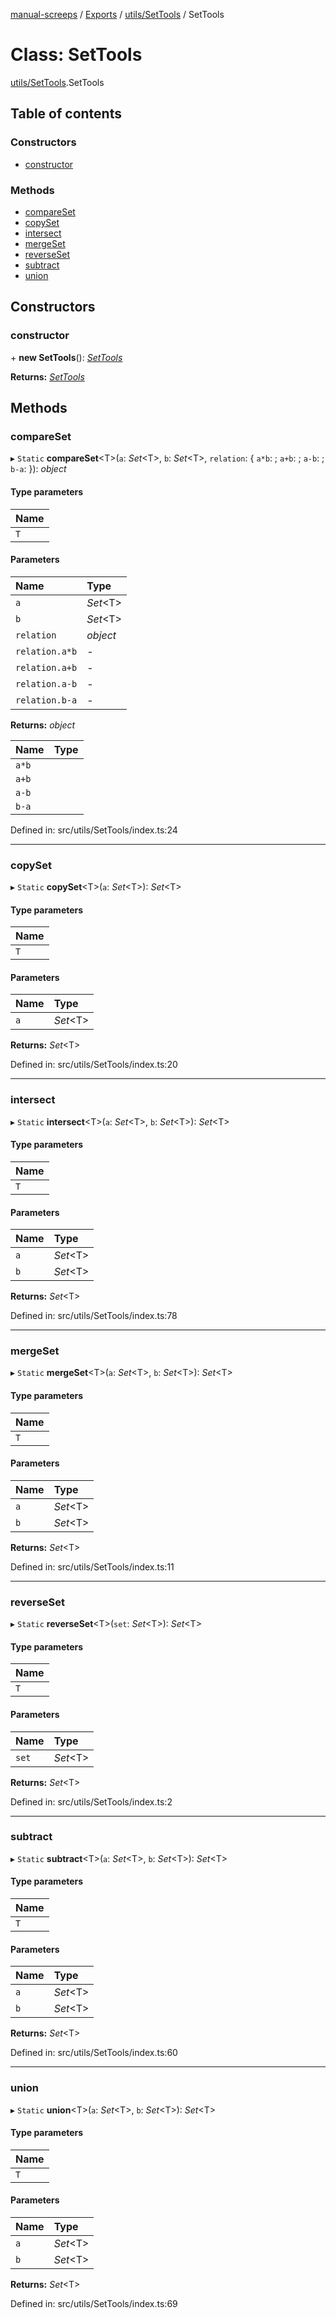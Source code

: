 [manual-screeps](../README.md) / [Exports](../modules.md) / [utils/SetTools](../modules/utils_settools.md) / SetTools

# Class: SetTools

[utils/SetTools](../modules/utils_settools.md).SetTools

## Table of contents

### Constructors

- [constructor](utils_settools.settools.md#constructor)

### Methods

- [compareSet](utils_settools.settools.md#compareset)
- [copySet](utils_settools.settools.md#copyset)
- [intersect](utils_settools.settools.md#intersect)
- [mergeSet](utils_settools.settools.md#mergeset)
- [reverseSet](utils_settools.settools.md#reverseset)
- [subtract](utils_settools.settools.md#subtract)
- [union](utils_settools.settools.md#union)

## Constructors

### constructor

\+ **new SetTools**(): [*SetTools*](utils_settools.settools.md)

**Returns:** [*SetTools*](utils_settools.settools.md)

## Methods

### compareSet

▸ `Static` **compareSet**<T\>(`a`: *Set*<T\>, `b`: *Set*<T\>, `relation`: { `a*b`:  ; `a+b`:  ; `a-b`:  ; `b-a`:   }): *object*

#### Type parameters

| Name |
| :------ |
| `T` |

#### Parameters

| Name | Type |
| :------ | :------ |
| `a` | *Set*<T\> |
| `b` | *Set*<T\> |
| `relation` | *object* |
| `relation.a*b` | - |
| `relation.a+b` | - |
| `relation.a-b` | - |
| `relation.b-a` | - |

**Returns:** *object*

| Name | Type |
| :------ | :------ |
| `a*b` |  |
| `a+b` |  |
| `a-b` |  |
| `b-a` |  |

Defined in: src/utils/SetTools/index.ts:24

___

### copySet

▸ `Static` **copySet**<T\>(`a`: *Set*<T\>): *Set*<T\>

#### Type parameters

| Name |
| :------ |
| `T` |

#### Parameters

| Name | Type |
| :------ | :------ |
| `a` | *Set*<T\> |

**Returns:** *Set*<T\>

Defined in: src/utils/SetTools/index.ts:20

___

### intersect

▸ `Static` **intersect**<T\>(`a`: *Set*<T\>, `b`: *Set*<T\>): *Set*<T\>

#### Type parameters

| Name |
| :------ |
| `T` |

#### Parameters

| Name | Type |
| :------ | :------ |
| `a` | *Set*<T\> |
| `b` | *Set*<T\> |

**Returns:** *Set*<T\>

Defined in: src/utils/SetTools/index.ts:78

___

### mergeSet

▸ `Static` **mergeSet**<T\>(`a`: *Set*<T\>, `b`: *Set*<T\>): *Set*<T\>

#### Type parameters

| Name |
| :------ |
| `T` |

#### Parameters

| Name | Type |
| :------ | :------ |
| `a` | *Set*<T\> |
| `b` | *Set*<T\> |

**Returns:** *Set*<T\>

Defined in: src/utils/SetTools/index.ts:11

___

### reverseSet

▸ `Static` **reverseSet**<T\>(`set`: *Set*<T\>): *Set*<T\>

#### Type parameters

| Name |
| :------ |
| `T` |

#### Parameters

| Name | Type |
| :------ | :------ |
| `set` | *Set*<T\> |

**Returns:** *Set*<T\>

Defined in: src/utils/SetTools/index.ts:2

___

### subtract

▸ `Static` **subtract**<T\>(`a`: *Set*<T\>, `b`: *Set*<T\>): *Set*<T\>

#### Type parameters

| Name |
| :------ |
| `T` |

#### Parameters

| Name | Type |
| :------ | :------ |
| `a` | *Set*<T\> |
| `b` | *Set*<T\> |

**Returns:** *Set*<T\>

Defined in: src/utils/SetTools/index.ts:60

___

### union

▸ `Static` **union**<T\>(`a`: *Set*<T\>, `b`: *Set*<T\>): *Set*<T\>

#### Type parameters

| Name |
| :------ |
| `T` |

#### Parameters

| Name | Type |
| :------ | :------ |
| `a` | *Set*<T\> |
| `b` | *Set*<T\> |

**Returns:** *Set*<T\>

Defined in: src/utils/SetTools/index.ts:69

